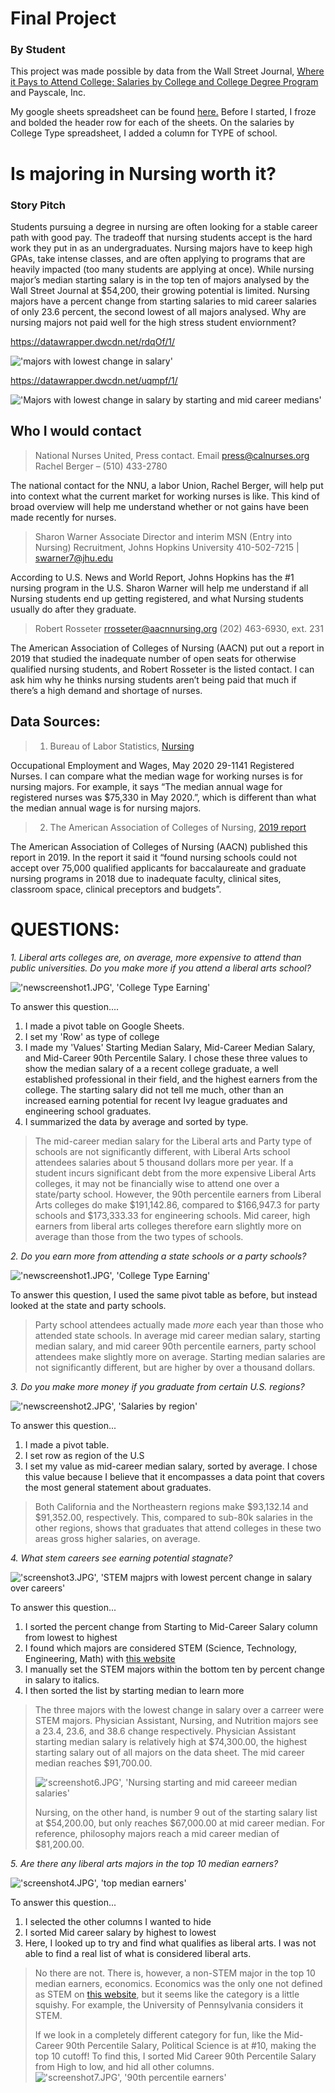 # Final Project
### By Student <br>

This project was made possible by data from the Wall Street Journal, [Where it Pays to Attend College; Salaries by College and College Degree Program](https://www.kaggle.com/wsj/college-salaries/) and Payscale, Inc. 

My google sheets spreadsheet can be found [here.]()
Before I started, I froze and bolded the header row for each of the sheets. On the salaries by College Type spreadsheet, I added a column for TYPE of school.




# Is majoring in Nursing worth it?

### Story Pitch

Students pursuing a degree in nursing are often looking for a stable career path with good pay. The tradeoff that nursing students accept is the hard work they put in as an undergraduates. Nursing majors have to keep high GPAs, take intense classes, and are often applying to programs that are heavily impacted (too many students are applying at once). While nursing major’s median starting salary is in the top ten of majors analysed by the Wall Street Journal at $54,200, their growing potential is limited. Nursing majors have a percent change from starting salaries to mid career salaries of only 23.6 percent, the second lowest of all majors analysed. Why are nursing majors not paid well for the high stress student enviornment?


https://datawrapper.dwcdn.net/rdqOf/1/

!['majors with lowest change in salary'](/rdqOf-nine-college-majors-with-the-lowest-change-in-salary-over-a-career.png)


https://datawrapper.dwcdn.net/uqmpf/1/

!['Majors with lowest change in salary by starting and mid career medians'](/uqmpf-nine-college-majors-with-the-lowest-potential-for-salary-growth.png)



## Who I would contact

> National Nurses United, Press contact. Email press@calnurses.org Rachel Berger – (510) 433-2780

The national contact for the NNU, a labor Union, Rachel Berger, will help put into context what the current market for working nurses is like. This kind of broad overview will help me understand whether or not gains have been made recently for nurses.

> Sharon Warner Associate Director and interim MSN (Entry into Nursing) Recruitment, Johns Hopkins University
> 410-502-7215 | swarner7@jhu.edu 

According to U.S. News and World Report, Johns Hopkins has the #1 nursing program in the U.S. Sharon Warner will help me understand if all Nursing students end up getting registered, and what Nursing students usually do after they graduate.

> Robert Rosseter
> rrosseter@aacnnursing.org
> (202) 463-6930, ext. 231

The American Association of Colleges of Nursing (AACN) put out a report in 2019 that studied the inadequate number of open seats for otherwise qualified nursing students, and Robert Rosseter is the listed contact. I can ask him why he thinks nursing students aren’t being paid that much if there’s a high demand and shortage of nurses.


## Data Sources:

> 1. Bureau of Labor Statistics, [Nursing](/https://www.bls.gov/oes/current/oes291141.htm#(2)) 

Occupational Employment and Wages, May 2020 29-1141 Registered Nurses. I can compare what the median wage for working nurses is for nursing majors. For example, it says “The median annual wage for registered nurses was $75,330 in May 2020.”, which is different than what the median annual wage is for nursing majors. 

> 2. The American Association of Colleges of Nursing, [2019 report](/https://www.aacnnursing.org/news-information/fact-sheets/nursing-faculty-shortage)

The American Association of Colleges of Nursing (AACN) published this report in 2019. In the report it said it “found nursing schools could not accept over 75,000 qualified applicants for baccalaureate and graduate nursing programs in 2018 due to inadequate faculty, clinical sites, classroom space, clinical preceptors and budgets”. 


# QUESTIONS:
*1. Liberal arts colleges are, on average, more expensive to attend than public universities. Do you make more if you attend a liberal arts school?*



!['newscreenshot1.JPG', 'College Type Earning'](/newscreenshot1.JPG)


To answer this question....
1. I made a pivot table on Google Sheets. 
2. I set my 'Row' as type of college
3. I made my 'Values' Starting Median Salary, Mid-Career Median Salary, and Mid-Career 90th Percentile Salary. I chose these three values to show the median salary of a a recent college graduate, a well established professional in their field, and the highest earners from the college. The starting salary did not tell me much, other than an increased earning potential for recent Ivy league graduates and engineering school graduates.
4. I summarized the data by average and sorted by type.

> The mid-career median salary for the Liberal arts and Party type of schools are not significantly different, with Liberal Arts school attendees salaries about 5 thousand dollars more per year. If a student incurs significant debt from the more expensive Liberal Arts colleges, it may not be financially wise to attend one over a state/party school. However, the 90th percentile earners from Liberal Arts colleges do make $191,142.86, compared to $166,947.3 for party schools and $173,333.33 for engineering schools. Mid career, high earners from liberal arts colleges therefore earn slightly more on average than those from the two types of schools.

*2. Do you earn more from attending a state schools or a party schools?*

!['newscreenshot1.JPG', 'College Type Earning'](/newscreenshot1.JPG)



To answer this question, I used the same pivot table as before, but instead looked at the state and party schools. 


> Party school attendees actually made *more* each year than those who attended state schools. In average mid career median salary, starting median salary, and mid career 90th percentile earners, party school attendees make slightly more on average. Starting median salaries are not significantly different, but are higher by over a thousand dollars. 

*3. Do you make more money if you graduate from certain U.S. regions?*

!['newscreenshot2.JPG', 'Salaries by region'](/newscreenshot2.JPG) 


To answer this question...
1. I made a pivot table. 
2. I set row as region of the U.S
3. I set my value as mid-career median salary, sorted by average. I chose this value because I believe that it encompasses a data point that covers the most general statement about graduates. 


> Both California and the Northeastern regions make $93,132.14 and $91,352.00, respectively. This, compared to sub-80k salaries in the other regions, shows that graduates that attend colleges in these two areas gross higher salaries, on average. 


*4. What stem careers see earning potential stagnate?*


!['screenshot3.JPG', 'STEM majprs with lowest percent change in salary over careers'](/screenshot3.JPG)


To answer this question...
1. I sorted the percent change from Starting to Mid-Career Salary column from lowest to highest
2. I found which majors are considered STEM (Science, Technology, Engineering, Math) with [this website](https://www.act.org/content/act/en/research/reports/act-publications/condition-of-stem-2013/stem-majors-and-occupations/stem-majors-and-occupations.html)
3. I manually set the STEM majors within the bottom ten by percent change in salary to italics.
4. I then sorted the list by starting median to learn more

> The three majors with the lowest change in salary over a carreer were STEM majors. Physician Assistant, Nursing, and Nutrition majors see a 23.4, 23.6, and 38.6 change respectively. Physician Assistant starting median salary is relatively high at $74,300.00, the highest starting salary out of all majors on the data sheet. The mid career median reaches $91,700.00. 
> 
> !['screenshot6.JPG', 'Nursing starting and mid careeer median salaries'](/screenshot6.JPG)
> 
> Nursing, on the other hand, is number 9 out of the starting salary list at $54,200.00, but only reaches $67,000.00 at mid career median. For reference, philosophy majors reach a mid career median of $81,200.00.


*5. Are there any liberal arts majors in the top 10 median earners?*

!['screenshot4.JPG', 'top median earners'](/screenshot4.JPG)

To answer this question...
1. I selected the other columns I wanted to hide
2. I sorted Mid career salary by highest to lowest
3. Here, I looked up to try and find what qualifies as liberal arts. I was not able to find a real list of what is considered liberal arts.


> No there are not. 
> There is, however, a non-STEM major in the top 10 median earners, economics. Economics was the only one not defined as STEM on [this website](https://www.act.org/content/act/en/research/reports/act-publications/condition-of-stem-2013/stem-majors-and-occupations/stem-majors-and-occupations.html), but it seems like the category is a little squishy. For example, the University of Pennsylvania considers it STEM.
> 
> If we look in a completely different category for fun, like the Mid-Career 90th Percentile Salary, Political Science is at #10, making the top 10 cutoff! To find this, I sorted Mid Career 90th Percentile Salary from High to low, and hid all other columns. 
> !['screenshot7.JPG', '90th percentile earners'](/screenshot7.JPG)



